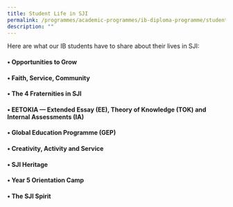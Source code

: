 ```yaml
---
title: Student Life in SJI
permalink: /programmes/academic-programmes/ib-diploma-programme/student-life-in-sji/
description: ""
---
```

Here are what our IB students have to share about their lives in SJI:

#### • Opportunities to Grow

#### • Faith, Service, Community

#### • The 4 Fraternities in SJI

#### • EETOKIA — Extended Essay (EE), Theory of Knowledge (TOK) and Internal Assessments (IA)

#### • Global Education Programme (GEP)

#### • Creativity, Activity and Service

#### • SJI Heritage

#### • Year 5 Orientation Camp

#### • The SJI Spirit
